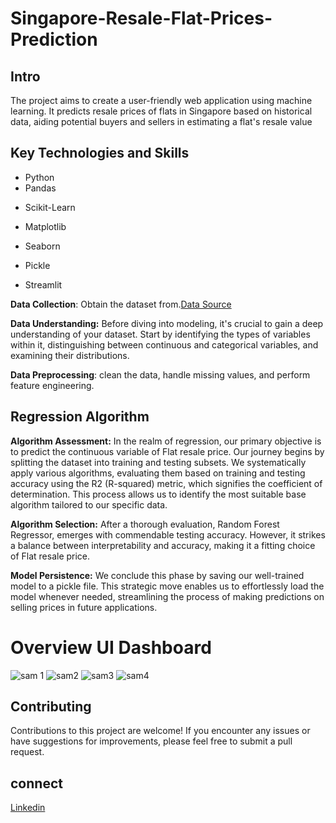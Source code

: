 # Singapore-Resale-Flat-Prices-Prediction
## Intro
The project aims to create a user-friendly web application using machine learning. It predicts resale prices of flats in Singapore based on historical data, aiding potential buyers and sellers in estimating a flat's resale value

## Key Technologies and Skills

- Python
- Pandas
* Scikit-Learn
- Matplotlib
* Seaborn
- Pickle
* Streamlit
  
**Data Collection**: Obtain the dataset from.[Data Source](https://beta.data.gov.sg/collections/189/view)

**Data Understanding:** Before diving into modeling, it's crucial to gain a deep understanding of your dataset. Start by identifying the types of variables within it, distinguishing between continuous and categorical variables, and examining their distributions.

**Data Preprocessing**: clean the data, handle missing values, and perform feature engineering.

## Regression Algorithm

**Algorithm Assessment:** In the realm of regression, our primary objective is to predict the continuous variable of Flat resale price. Our journey begins by splitting the dataset into training and testing subsets. We systematically apply various algorithms, evaluating them based on training and testing accuracy using the R2 (R-squared) metric, which signifies the coefficient of determination. This process allows us to identify the most suitable base algorithm tailored to our specific data.

**Algorithm Selection:** After a thorough evaluation, Random Forest Regressor, emerges with commendable testing accuracy. However, it strikes a balance between interpretability and accuracy, making it a fitting choice of Flat resale price.

**Model Persistence:** We conclude this phase by saving our well-trained model to a pickle file. This strategic move enables us to effortlessly load the model whenever needed, streamlining the process of making predictions on selling prices in future applications.

# Overview UI Dashboard
![sam 1](https://github.com/Viswanathan25/Singapore-Resale-Flat-Prices-Prediction/assets/131848906/c3a763d2-ee47-44c5-81f2-87c6a9e0eed9)
![sam2](https://github.com/Viswanathan25/Singapore-Resale-Flat-Prices-Prediction/assets/131848906/0fe0c1e1-eaa7-4add-9c3b-c9b0de2c03c5)
![sam3](https://github.com/Viswanathan25/Singapore-Resale-Flat-Prices-Prediction/assets/131848906/3641adfd-5407-4cee-a4a9-2b07ac051788)
![sam4](https://github.com/Viswanathan25/Singapore-Resale-Flat-Prices-Prediction/assets/131848906/d6dbb7ea-84c1-4daf-96c1-b67b4a39448d)

## Contributing
Contributions to this project are welcome! If you encounter any issues or have suggestions for improvements, please feel free to submit a pull request.

## connect 
[Linkedin](https://www.linkedin.com/in/viswanathan-sankaran-vis25)
